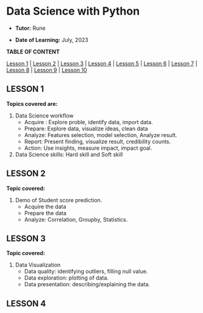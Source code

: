 # Data Science with Python
- **Tutor:** Rune

- **Date of Learning:** July, 2023

**TABLE OF CONTENT**

<a href="#1">Lesson 1</a> | <a href="#2">Lesson 2</a> | <a href="#3">Lesson 3</a> | <a href="#4">Lesson 4</a> | <a href="#5">Lesson 5</a> | <a href="#6">Lesson 6</a> | <a href="#7">Lesson 7</a> | <a href="#8">Lesson 8</a> | <a href="#9">Lesson 9</a> | <a href="#10">Lesson 10</a>

## LESSON 1
<div id="1"></div>

**Topics covered are:** 

1. Data Science workflow
     - Acquire : Explore proble, identify data, import data.
     - Prepare: Explore data, visualize ideas, clean data
     - Analyze: Features selection, model selection, Analyze result.
     - Report: Present finding, visualize result, credibility counts. 
     - Action: Use insights, measure impact, impact goal.
2. Data Science skills: Hard skill and Soft skill


## LESSON 2
<div id="2"></div>

**Topic covered:**

1. Demo of Student score prediction.
   - Acquire the data
   - Prepare the data
   - Analyze: Correlation, Groupby, Statistics.

## LESSON 3
<div id="3"></div>

**Topic covered:**

1. Data Visualization
   - Data quality: identifying outliers, filling null value.
   - Data exploration: plotting of data.
   - Data presentation: describing/explaining the data.

## LESSON 4
<div id="4"></div>